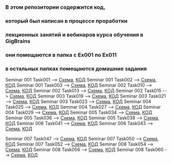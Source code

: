 ### В этом репозитории содержится код,
### который был написан в процессе проработки
### лекционных занятий и вебинаров курса обучения в GigBrains
### они помещаются в папка с Ex001 по Ex011
### в остальных папках помещаются домашние задания
Seminar 001 Task001 --> [Схема](/Sem001_001/Blockchart001.drawio.png), [КОД](/Sem001_001/Program.cs)
Seminar 001 Task002 --> [Схема](/Sem001_002/Blockchart002.drawio.png), [КОД](/Sem001_002/Program.cs)
Seminar 001 Task003 --> [Схема](/Sem001_003/Blockchart003.drawio.png), [КОД](/Sem001_003/Program.cs)
Seminar 002 Task010 --> [Схема](/Sem002_010/Blockchart010.drawio.png), [КОД](/Sem002_010/Program.cs)
Seminar 002 Task013 --> [Схема](/Sem002_013/Blockchart013.drawio.png), [КОД](/Sem002_013/Program.cs)
Seminar 002 Task015 --> [Схема](/Sem002_015/Blockchart015.drawio.png), [КОД](/Sem002_015/Program.cs)
Seminar 003 Task019 --> [Схема](/Sem003_019/Blockchart019.drawio.png), [КОД](/Sem003_019/Program.cs)
Seminar 003 Task021 --> [Схема](/Sem003_021/Blockchart021.drawio.png), [КОД](/Sem003_021/Program.cs)
Seminar 003 Task023 --> [Схема](/Sem003_023/Blockchart023.drawio.png), [КОД](/Sem003_023/Program.cs)
Seminar 004 Task025 --> [Схема](/Sem004_025/Blockchart025.drawio.png), [КОД](/Sem004_025/Program.cs)
Seminar 004 Task027 --> [Схема](/Sem004_027/Blockchart027.drawio.png), [КОД](/Sem004_027/Program.cs)
Seminar 004 Task029 --> [Схема](/Sem004_029/Blockchart029.drawio.png), [КОД](/Sem004_029/Program.cs)
Seminar 005 Task034 --> [Схема](/Sem005_034/Blockchart034.drawio.png), [КОД](/Sem005_034/Program.cs)
Seminar 005 Task036 --> [Схема](/Sem005_036/Blockchart036.drawio.png), [КОД](/Sem005_036/Program.cs)
Seminar 005 Task038 --> [Схема](/Sem005_038/Blockchart038.drawio.png), [КОД](/Sem005_038/Program.cs)
Seminar 006 Task041 --> [Схема](/Sem006_041/Blockchart041.drawio.png), [КОД](/Sem006_041/Program.cs)
Seminar 006 Task043 --> [Схема](/Sem006_043/Blockchart043.drawio.png), [КОД](/Sem006_043/Program.cs)

Seminar 007 Task047 --> [Схема](/Sem007_047/Blockchart047.drawio.png), [КОД](/Sem007_047/Program.cs)
Seminar 007 Task050 --> [Схема](/Sem007_050/Blockchart050.drawio.png), [КОД](/Sem007_050/Program.cs)
Seminar 007 Task052 --> [Схема](/Sem007_052/Blockchart052.drawio.png), [КОД](/Sem007_052/Program.cs)
Seminar 008 Task054 --> [Схема](/Sem008_054/Blockchart054.drawio.png), [КОД](/Sem008_054/Program.cs)
Seminar 008 Task056 --> [Схема](/Sem008_056/Blockchart056.drawio.png), [КОД](/Sem008_056/Program.cs)
Seminar 008 Task060 --> [Схема](/Sem008_060/Blockchart060.drawio.png), [КОД](/Sem008_060/Program.cs)
